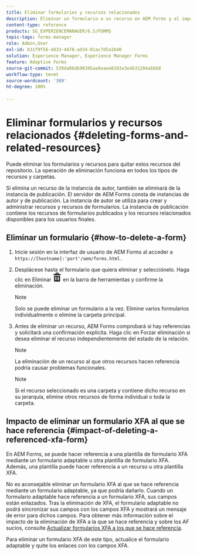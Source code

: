 ```yaml
---
title: Eliminar formularios y recursos relacionados
description: Eliminar un formulario o un recurso en AEM Forms y el impacto en los recursos a los que se refiere y de referencia y en los formularios XFA.
content-type: reference
products: SG_EXPERIENCEMANAGER/6.5/FORMS
topic-tags: forms-manager
role: Admin,User
exl-id: b31f9f56-dd33-4478-ad34-01ac7d5a1b40
solution: Experience Manager, Experience Manager Forms
feature: Adaptive Forms
source-git-commit: 539da06db98395ae6eaee8103a3e4b31204abbb8
workflow-type: tm+mt
source-wordcount: '369'
ht-degree: 100%

---
```


# Eliminar formularios y recursos relacionados {#deleting-forms-and-related-resources}

Puede eliminar los formularios y recursos para quitar estos recursos del repositorio. La operación de eliminación funciona en todos los tipos de recursos y carpetas.

Si elimina un recurso de la instancia de autor, también se eliminará de la instancia de publicación. El servidor de AEM Forms consta de instancias de autor y de publicación. La instancia de autor se utiliza para crear y administrar recursos y recursos de formularios. La instancia de publicación contiene los recursos de formularios publicados y los recursos relacionados disponibles para los usuarios finales.

## Eliminar un formulario {#how-to-delete-a-form}

1. Inicie sesión en la interfaz de usuario de AEM Forms al acceder a `https://[hostname]:'port'/aem/forms.html.`
1. Desplácese hasta el formulario que quiera eliminar y selecciónelo. Haga clic en Eliminar ![aem6forms_delete2](assets/aem6forms_delete2.png) en la barra de herramientas y confirme la eliminación.

   >[!NOTE]
   >
   >Solo se puede eliminar un formulario a la vez. Elimine varios formularios individualmente o elimine la carpeta principal.

1. Antes de eliminar un recurso, AEM Forms comprobará si hay referencias y solicitará una confirmación explícita. Haga clic en Forzar eliminación si desea eliminar el recurso independientemente del estado de la relación.

   >[!NOTE]
   >
   >La eliminación de un recurso al que otros recursos hacen referencia podría causar problemas funcionales.

   >[!NOTE]
   >
   >Si el recurso seleccionado es una carpeta y contiene dicho recurso en su jerarquía, elimine otros recursos de forma individual o toda la carpeta.

## Impacto de eliminar un formulario XFA al que se hace referencia {#impact-of-deleting-a-referenced-xfa-form}

En AEM Forms, se puede hacer referencia a una plantilla de formulario XFA mediante un formulario adaptable u otra plantilla de formulario XFA. Además, una plantilla puede hacer referencia a un recurso u otra plantilla XFA.

No es aconsejable eliminar un formulario XFA al que se hace referencia mediante un formulario adaptable, ya que podría dañarlo. Cuando un formulario adaptable hace referencia a un formulario XFA, sus campos están enlazados. Tras la eliminación de XFA, el formulario adaptable no podrá sincronizar sus campos con los campos XFA y mostrará un mensaje de error para dichos campos. Para obtener más información sobre el impacto de la eliminación de XFA a la que se hace referencia y sobre los AF sucios, consulte [Actualizar formularios XFA a los que se hace referencia](/help/forms/using/get-xdp-pdf-documents-aem.md#p-updating-referenced-xfa-forms-p).

Para eliminar un formulario XFA de este tipo, actualice el formulario adaptable y quite los enlaces con los campos XFA.
